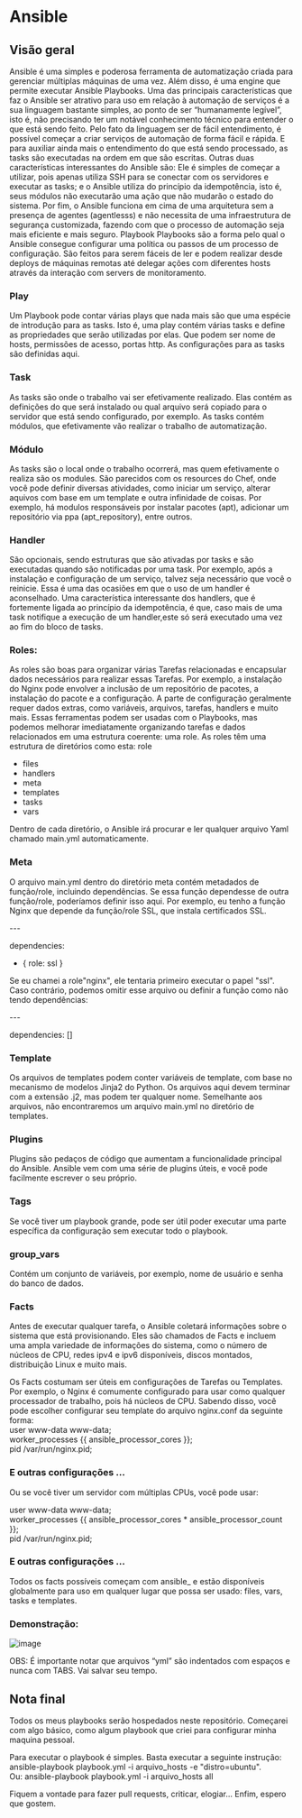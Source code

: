 # Ansible #
## Visão geral ##
Ansible é uma simples e poderosa ferramenta de automatização criada para gerenciar múltiplas máquinas de uma vez. Além disso, é uma engine que permite executar Ansible Playbooks.
Uma das principais características que faz o Ansible ser atrativo para uso em relação à automação de serviços é a sua linguagem bastante simples, ao ponto de ser “humanamente legível”, isto é, não precisando ter um notável conhecimento técnico para entender o que está sendo feito. Pelo fato da linguagem ser de fácil entendimento, é possível começar a criar serviços de automação de forma fácil e rápida. E para auxiliar ainda mais o entendimento do que está sendo processado, as tasks são executadas na ordem em que são escritas.
Outras duas características interessantes do Ansible são: Ele é simples de começar a utilizar, pois apenas utiliza SSH para se conectar com os servidores e executar as tasks; e o Ansible utiliza do princípio da idempotência, isto é, seus módulos não executarão uma ação que não mudarão o estado do sistema.
Por fim, o Ansible funciona em cima de uma arquitetura sem a presença de agentes (agentlesss) e não necessita de uma infraestrutura de segurança customizada, fazendo com que o processo de automação seja mais eficiente e mais seguro.
Playbook
Playbooks são a forma pelo qual o Ansible consegue configurar uma política ou passos de um processo de configuração. São feitos para serem fáceis de ler e podem realizar desde deploys de máquinas remotas até delegar ações com diferentes hosts através da interação com servers de monitoramento.
 
### Play ###
Um Playbook pode contar várias plays que nada mais são que uma espécie de introdução para as tasks. Isto é, uma play contém várias tasks e define as propriedades que serão utilizadas por elas. Que podem ser nome de hosts, permissões de acesso, portas http. As configurações para as tasks são definidas aqui.

### Task ###
As tasks são onde o trabalho vai ser efetivamente realizado. Elas contém as definições do que será instalado ou qual arquivo será copiado para o servidor que está sendo configurado, por exemplo. As tasks contém módulos, que efetivamente vão realizar o trabalho de automatização.
### Módulo ###
As tasks são o local onde o trabalho ocorrerá, mas quem efetivamente o realiza são os modules. São parecidos com os resources do Chef, onde você pode definir diversas atividades, como iniciar um serviço, alterar aquivos com base em um template e outra infinidade de coisas. Por exemplo, há modulos responsáveis por instalar pacotes (apt), adicionar um repositório via ppa (apt_repository), entre outros.

### Handler ###
São opcionais, sendo estruturas que são ativadas por tasks e são executadas quando são notificadas por uma task. Por exemplo, após a instalação e configuração de um serviço, talvez seja necessário que você o reinicie. Essa é uma das ocasiões em que o uso de um handler é aconselhado.
Uma característica interessante dos handlers, que é fortemente ligada ao princípio da idempotência, é que, caso mais de uma task notifique a execução de um handler,este só será executado uma vez ao fim do bloco de tasks.
 
### Roles: ###
As roles são boas para organizar várias Tarefas relacionadas e encapsular dados necessários para realizar essas Tarefas. Por exemplo, a instalação do Nginx pode envolver a inclusão de um repositório de pacotes, a instalação do pacote e a configuração.
A parte de configuração geralmente requer dados extras, como variáveis, arquivos, tarefas, handlers e muito mais. Essas ferramentas podem ser usadas com o Playbooks, mas podemos melhorar imediatamente organizando tarefas e dados relacionados em uma estrutura coerente: uma role.
As roles têm uma estrutura de diretórios como esta:
role
 - files
 - handlers
 - meta
 - templates
 - tasks
 - vars

Dentro de cada diretório, o Ansible irá procurar e ler qualquer arquivo Yaml chamado main.yml automaticamente.

### Meta ###

O arquivo main.yml dentro do diretório meta contém metadados de função/role, incluindo dependências.
Se essa função dependesse de outra função/role, poderíamos definir isso aqui. Por exemplo, eu tenho a função Nginx que depende da função/role SSL, que instala certificados SSL.

\---

dependencies:
  - { role: ssl }
 
Se eu chamei a role"nginx", ele tentaria primeiro executar o papel "ssl".
Caso contrário, podemos omitir esse arquivo ou definir a função como não tendo dependências:

\---

dependencies: []
 
### Template ###
Os arquivos de templates podem conter variáveis de template, com base no mecanismo de modelos Jinja2 do Python. Os arquivos aqui devem terminar com a extensão .j2, mas podem ter qualquer nome. Semelhante aos arquivos, não encontraremos um arquivo main.yml no diretório de templates.

### Plugins ###
Plugins são pedaços de código que aumentam a funcionalidade principal do Ansible. Ansible vem com uma série de plugins úteis, e você pode facilmente escrever o seu próprio.

### Tags ###
Se você tiver um playbook grande, pode ser útil poder executar uma parte específica da configuração sem executar todo o playbook.

### group_vars ###
Contém um conjunto de variáveis, por exemplo, nome de usuário e senha do banco de dados.
 
### Facts ###
Antes de executar qualquer tarefa, o Ansible coletará informações sobre o sistema que está provisionando. Eles são chamados de Facts e incluem uma ampla variedade de informações do sistema, como o número de núcleos de CPU, redes ipv4 e ipv6 disponíveis, discos montados, distribuição Linux e muito mais.

Os Facts costumam ser úteis em configurações de Tarefas ou Templates.
Por exemplo, o Nginx é comumente configurado para usar como qualquer processador de trabalho, pois há núcleos de CPU. Sabendo disso, você pode escolher configurar seu template do arquivo nginx.conf da seguinte forma:\
user www-data www-data;\
worker_processes {{ ansible_processor_cores }};\
pid /var/run/nginx.pid;
### E outras configurações ... ###
 
Ou se você tiver um servidor com múltiplas CPUs, você pode usar:
 
user www-data www-data;\
worker_processes {{ ansible_processor_cores * ansible_processor_count }};\
pid /var/run/nginx.pid;
### E outras configurações ... ###
 
Todos os facts possíveis começam com ansible_ e estão disponíveis globalmente para uso em qualquer lugar que possa ser usado: files, vars, tasks e templates.
 

### Demonstração: ###
![image](https://user-images.githubusercontent.com/34744444/51430272-f6a30500-1bff-11e9-8d40-a00f99fb4679.png)


OBS: É importante notar que arquivos “yml” são indentados com espaços e nunca com TABS. Vai salvar seu tempo.

## Nota final ##
Todos os meus playbooks serão hospedados neste repositório. 
Começarei com algo básico, como algum playbook que criei para configurar minha maquina pessoal. 

Para executar o playbook é simples. Basta executar a seguinte instrução:
ansible-playbook playbook.yml -i arquivo_hosts -e "distro=ubuntu".\
Ou: ansible-playbook playbook.yml -i arquivo_hosts all

Fiquem a vontade para fazer pull requests, criticar, elogiar... Enfim, espero que gostem. 
